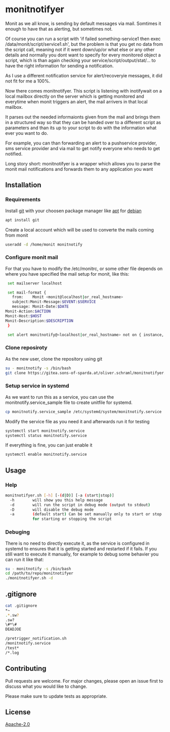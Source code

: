 # monitnotifyer

Monit as we all know, is sending by default messages via mail. Somtimes it enough to have that as alerting, but sometimes not.

Of course you can run a script with 'if failed something-service1 then exec /data/monit/script/service1.sh', but the problem is that you get no data from the script call, meaning not if it went down/up/or what else or any other details and normally you dont want to specify for every monitored object a script, which is than again checking your service/script/output/stat/... to have the right information for sending a notification.

As I use a different notification service for alert/recoveryie messages, it did not fit for me a 100%.

Now there comes monitnotifyer. This script is listening with inotifywait on a local mailbox directly on the server which is getting monitored and everytime when monit triggers an alert, the mail arrivers in that local mailbox.

It parses out the needed informaionts given from the mail and brings them in a structured way so that they can be handed over to a different script as parameters and than its up to your script to do with the information what ever you want to do.

For example, you can than forwarding an alert to a pushservice provider, sms service provider and via mail to get notify everyone who needs to get notified.

Long story short:
monitnotifyer is a wrapper which allows you to parse the monit mail notifications and forwards them to any application you want

## Installation

### Requirements
Install [git](https://git-scm.com/) with your choosen package manager like [apt](https://wiki.debian.org/Apt) for [debian](https://www.debian.org/)
```bash
apt install git
```
Create a local account which will be used to converte the mails coming from monit
```bash
useradd -d /home/monit monitnotify
```

### Configure monit mail
For that you have to modify the /etc/monitrc, or some other file depends on where you have specified the mail setup for monit, like this:
```bash
 set mailserver localhost

 set mail-format {
   from:    Monit <monit@localhost|or_real_hostname>
   subject:Monit-Message:$EVENT:$SERVICE
   message: Monit-Date:$DATE
Monit-Action:$ACTION
Monit-Host:$HOST
Monit-Description:$DESCRIPTION
 }

 set alert monitnotify@<localhost|or_real_hostname> not on { instance, action }
```

### Clone reposiroty
As the new user, clone the repository using git
```bash
su - monitnotify -s /bin/bash
git clone https://gitea.sons-of-sparda.at/oliver.schraml/monitnotifyer.git
```

### Setup service in systemd
As we want to run this as a service, you can use the monitnotify.service_sample file to create unitfile for systemd.
```bash
cp monitnotify.service_sample /etc/systemd/system/monitnotify.service
```
Modify the service file as you need it and afterwards run it for testing
```bash
systemctl start monitnotify.service
systemctl status monitnotify.service
```
If everything is fine, you can just enable it
```bash
systemctl enable monitnotify.service
```


## Usage

### Help
```bash
monitnotifyer.sh [-h] [-(d|D)] [-a (start|stop)]
  -h        will show you this help message
  -d        will run the script in debug mode (output to stdout)
  -D        will disable the debug mode
  -a        (default start) Can be set manually only to start or stop
            for starting or stopping the script
```

### Debuging
There is no need to directly execute it, as the service is configured in systemd to ensures that it is getting started and restarted if it fails.
If you still want to execute it manually, for example to debug some behavier you can run it like that:
```bash
su - monitnotify -s /bin/bash
cd /path/to/repo/monitnotifyer
./monitnotifyer.sh -d
```

## .gitignore
```bash
cat .gitignore
*~
.*.sw?
.sw?
\#*\#
DEADJOE

/pretrigger_notification.sh
/monitnotify.service
/test*
/*.log
```


## Contributing
Pull requests are welcome. For major changes, please open an issue first to discuss what you would like to change.

Please make sure to update tests as appropriate.


## License
[Apache-2.0](https://www.apache.org/licenses/LICENSE-2.0)
